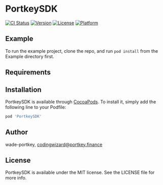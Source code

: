 # PortkeySDK

[![CI Status](https://img.shields.io/travis/wade-portkey/PortkeySDK.svg?style=flat)](https://travis-ci.org/wade-portkey/PortkeySDK)
[![Version](https://img.shields.io/cocoapods/v/PortkeySDK.svg?style=flat)](https://cocoapods.org/pods/PortkeySDK)
[![License](https://img.shields.io/cocoapods/l/PortkeySDK.svg?style=flat)](https://cocoapods.org/pods/PortkeySDK)
[![Platform](https://img.shields.io/cocoapods/p/PortkeySDK.svg?style=flat)](https://cocoapods.org/pods/PortkeySDK)

## Example

To run the example project, clone the repo, and run `pod install` from the Example directory first.

## Requirements

## Installation

PortkeySDK is available through [CocoaPods](https://cocoapods.org). To install
it, simply add the following line to your Podfile:

```ruby
pod 'PortkeySDK'
```

## Author

wade-portkey, codingwizard@portkey.finance

## License

PortkeySDK is available under the MIT license. See the LICENSE file for more info.
